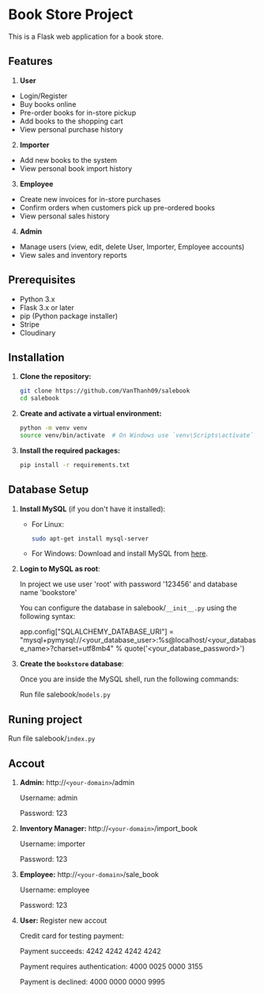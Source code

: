 # Book Store Project

This is a Flask web application for a book store.

## Features
1. **User**
- Login/Register
- Buy books online
- Pre-order books for in-store pickup
- Add books to the shopping cart
- View personal purchase history
2. **Importer**
- Add new books to the system
- View personal book import history
3. **Employee**
- Create new invoices for in-store purchases
- Confirm orders when customers pick up pre-ordered books
 - View personal sales history
4. **Admin**
- Manage users (view, edit, delete User, Importer, Employee accounts)
- View sales and inventory reports

## Prerequisites

- Python 3.x
- Flask 3.x or later
- pip (Python package installer)
- Stripe
- Cloudinary 

## Installation

1. **Clone the repository:**

    ```sh
    git clone https://github.com/VanThanh09/salebook
    cd salebook
    ```

2. **Create and activate a virtual environment:**

    ```sh
    python -m venv venv
    source venv/bin/activate  # On Windows use `venv\Scripts\activate`
    ```

3. **Install the required packages:**

    ```sh
    pip install -r requirements.txt
    ```

## Database Setup
1. **Install MySQL** (if you don't have it installed):

    - For Linux:

        ```sh
        sudo apt-get install mysql-server
        ```

    - For Windows: Download and install MySQL from [here](https://dev.mysql.com/downloads/installer/).

2. **Login to MySQL as root**:
   
    In project we use user 'root' with password '123456' and database name 'bookstore'
   
    You can configure the database in salebook/`__init__.py` using the following syntax:
   
    app.config["SQLALCHEMY_DATABASE_URI"] = "mysql+pymysql://<your_database_user>:%s@localhost/<your_database_name>?charset=utf8mb4" % quote('<your_database_password>')

4. **Create the `bookstore` database**:

    Once you are inside the MySQL shell, run the following commands:

    Run file salebook/`models.py`
   
## Runing project

   Run file salebook/`index.py`

## Accout
1. **Admin:** http://`<your-domain>`/admin
    
   Username: admin
   
   Password: 123
   
2. **Inventory Manager:** http://`<your-domain>`/import_book
   
   Username: importer
   
   Password: 123
   
3. **Employee:** http://`<your-domain>`/sale_book
   
   Username: employee

   Password: 123
   
4. **User:**
   Register new accout
   
   Credit card for testing payment:

   Payment succeeds: 4242 4242 4242 4242

   Payment requires authentication: 4000 0025 0000 3155

   Payment is declined: 4000 0000 0000 9995
   

